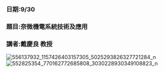 
### 日期:9/30  
### 題目:奈微機電系統技術及應用
### 講者:戴慶良 教授
![556137932_1157426403157305_5025293826327721284_n](https://github.com/user-attachments/assets/16ee1f30-e587-4de7-8319-89c671e7dd1d)
![552825354_770162772685808_3030228930349108823_n](https://github.com/user-attachments/assets/e2611d39-fc4c-4bfb-92d3-338f17d1e227)
